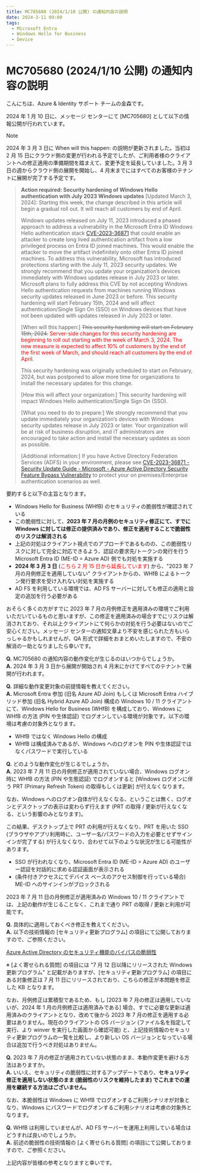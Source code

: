 ```yaml
---
title: MC705680 (2024/1/10 公開) の通知内容の説明 
date: 2024-3-11 09:00
tags:
  - Microsoft Entra
  - Windows Hello for Business
  - Device
---
```


# MC705680 (2024/1/10 公開) の通知内容の説明 

こんにちは、Azure & Identity サポート チームの金森です。

2024 年 1 月 10 日に、メッセージ センターにて [MC705680] として以下の情報公開が行われています。

> [!NOTE]
> 2024 年 3 月 3 日に When will this happen: の説明が更新されました。当初は 2 月 15 日にクラウド側の変更が行われる予定でしたが、ご利用者様のクライアントへの修正適用の準備期間を踏まえて、変更予定を延長していました。3 月 3 日の週からクラウド側の展開を開始し、4 月末までにはすべてのお客様のテナントに展開が完了する予定です。

> **Action required: Security hardening of Windows Hello authentication with July 2023 Windows updates**
> [Updated March 3, 2024]: Starting this week, the change described in this article will begin a gradual roll out. It will reach all customers by end of April. 
> 
> Windows updates released on July 11, 2023 introduced a phased approach to address a vulnerability in the Microsoft Entra ID Windows Hello authentication stack [CVE-2023-36871](https://msrc.microsoft.com/update-guide/vulnerability/CVE-2023-36871) that could enable an attacker to create long lived authentication artifact from a low privileged process on Entra ID joined machines. This would enable the attacker to move the artifact indefinitely onto other Entra ID joined machines.
> To address this vulnerability, Microsoft has introduced protections starting with the July 11, 2023 security updates. We strongly recommend that you update your organization’s devices immediately with Windows updates release in July 2023 or later.
> Microsoft plans to fully address this CVE by not accepting Windows Hello authentication requests from machines running Windows security updates released in June 2023 or before. This security hardening will start February 15th, 2024 and will affect authentication/Single Sign On (SSO) on Windows devices that have not been updated with updates released in July 2023 or later.
> 
> [When will this happen:]
> ~~This security hardening will start on February 15th, 2024.~~
> <span style="color: red; ">Server-side changes for this security hardening are beginning to roll out starting with the week of March 3, 2024. The new measure is expected to affect 10% of customers by the end of the first week of March, and should reach all customers by the end of April.
> 
> This security hardening was originally scheduled to start on February, 2024, but was postponed to allow more time for organizations to install the necessary updates for this change.</span>
>
> [How this will affect your organization:]
> This security hardening will impact Windows Hello authentication/Single Sign On (SSO).
> 
> [What you need to do to prepare:]
> We strongly recommend that you update immediately your organization’s devices with Windows security updates release in July 2023 or later. Your organization will be at risk of business disruption, and IT administrators are encouraged to take action and install the necessary updates as soon as possible.
> 
> [Additional information:]
> If you have Active Directory Federation Services (ADFS) in your environment, please see [CVE-2023-36871 - Security Update Guide - Microsoft - Azure Active Directory Security Feature Bypass Vulnerability](https://msrc.microsoft.com/update-guide/vulnerability/CVE-2023-36871) to protect your on premises/Enterprise authentication scenarios as well.

要約すると以下の主旨となります。

- Windows Hello for Business (WHfB) のセキュリティの脆弱性が確認されている
- この脆弱性に対して、**2023 年 7 月の月例のセキュリティ修正にて、すでに Windows に対しては修正の提供済みであり、修正を適用することで脆弱性のリスクは解消される**
- 上記の対処はクライアント視点でのアプローチであるものの、この脆弱性リスクに対して完全に対応できるよう、認証の要求先/トークンの発行を行う Microsoft Entra ID (ME-ID = Azure AD) 側でも対処を実施する
- **2024 年 3 月 3 日** (<span style="color: red; ">こちら 2 月 15 日から延長しています</span>) から、"2023 年 7 月の月例修正を適用していない" クライアントからの、WHfB によるトークン発行要求を受け入れない対処を実施する
- AD FS を利用している環境では、AD FS サーバーに対しても修正の適用と設定の追加を行う必要がある

おそらく多くの方がすでに 2023 年 7 月の月例修正を適用済みの環境でご利用いただいているものと思いますが、この修正を適用済みの場合すでにリスクは解消されており、それ以上クライアントにて何らかの対処を行う必要はないのでご安心ください。メッセージ センターの通知文章より不安を感じられた方もいらっしゃるかもしれませんが、QA 形式で詳細をおまとめいたしますので、不安の解消の一助となりましたら幸いです。

**Q.** MC705680 の通知内容の動作変化が生じるのはいつからでしょうか。  
**A.** 2024 年 3 月 3 日から展開が開始され 4 月末にかけてすべてのテナントで展開が行われます。

**Q.** 詳細な動作変更対象の前提情報を教えてください。  
**A.** Microsoft Entra 参加 (旧名 Azure AD Join) もしくは Microsoft Entra ハイブリッド参加 (旧名 Hybrid Azure AD Join) 構成の Windows 10 / 11 クライアントにて、Windows Hello for Business (WHfB) を構成しており、Windows に WHfB の方法 (PIN や生体認証) でログオンしている環境が対象です。以下の環境は考慮の対象外となります。
 
- WHfB ではなく Windows Hello の構成
- WHfB は構成済みであるが、Windows へのログオンを PIN や生体認証ではなくパスワードで実行している
 
**Q.** どのような動作変化が生じるでしょうか。  
**A.** 2023 年 7 月 11 日の月例修正が適用されていない場合、Windows ログオン時に WHfB の方法 (PIN や生態認証) でログオンすると [Windows ログオンに伴う PRT (Primary Refresh Token) の取得もしくは更新] が行えなくなります。

なお、Windows へのログオン自体が行えなくなる、ということは無く、ログオンとデスクトップの表示は変わらず行えます (PRT の取得 / 更新が行えなくなる、という影響のみとなります)。
 
この結果、デスクトップ上で PRT の利用が行えなくなり、PRT を用いた SSO (ブラウザやアプリ利用時に、ユーザー名/パスワードの入力を必要とせずサインインが完了する) が行えなくなり、合わせて以下のような状況が生じる可能性があります。
 
- SSO が行われなくなり、Microsoft Entra ID (ME-ID = Azure AD) のユーザー認証を対話的に求める認証画面が表示される
- (条件付きアクセスにてデバイス ベースのアクセス制御を行っている場合) ME-ID へのサインインがブロックされる

2023 年 7 月 11 日の月例修正が適用済みの Windows 10 / 11 クライアントでは、上記の動作が生じることなく、これまで通り PRT の取得 / 更新と利用が可能です。

**Q.** 具体的に適用しておくべき修正を教えてください。  
**A.** 以下の技術情報の [セキュリティ更新プログラム] の項目にて公開しておりますので、ご参照ください。

[Azure Active Directory のセキュリティ機能のバイパスの脆弱性](https://msrc.microsoft.com/update-guide/vulnerability/CVE-2023-36871)

※ [よく寄せられる質問] の項目には "7 月 12 日以降にリリースされた Windows 更新プログラム" と記載がありますが、[セキュリティ更新プログラム] の項目にある対象修正は 7 月 11 日にリリースされており、こちらの修正が本問題を修正した KB となります。

なお、月例修正は累積型であるため、もし [2023 年 7 月の修正は適用していないが、2024 年 1 月の月例修正は適用済みである] 場合、すでに必要な更新は適用済みのクライアントとなり、改めて後から 2023 年 7 月の修正を適用する必要はありません。現在のクライアントの OS バージョン (ファイル名を指定して実行、より winver を実行した画面から確認可能) と、上記技術情報のセキュリティ更新プログラムの一覧を比較し、より新しい OS バージョンとなっている場合は追加で行うべき対処はありません。

**Q.** 2023 年 7 月の修正が適用されていない状態のまま、本動作変更を避ける方法はありますか。  
**A.** いいえ、セキュリティの脆弱性に対するアップデートであり、**セキュリティ修正を適用しない状態のまま (脆弱性のリスクを維持したまま) でこれまでの運用を継続する方法はございません。**

なお、本脆弱性は Windows に WHfB でログオンするご利用シナリオが対象となり、Windows にパスワードでログオンするご利用シナリオは考慮の対象外となります。

**Q.** WHfB は利用していませんが、AD FS サーバーを運用上利用している場合はどうすれば良いのでしょうか。  
**A.** 前述の脆弱性の技術情報の [よく寄せられる質問] の項目にて公開しておりますので、ご参照ください。

上記内容が皆様の参考となりますと幸いです。
